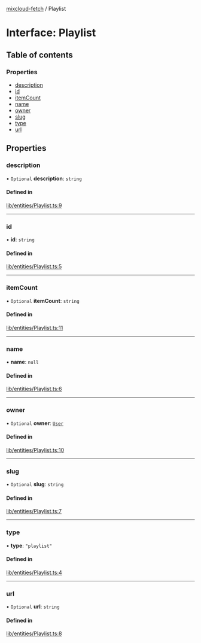[mixcloud-fetch](../README.md) / Playlist

# Interface: Playlist

## Table of contents

### Properties

- [description](Playlist.md#description)
- [id](Playlist.md#id)
- [itemCount](Playlist.md#itemcount)
- [name](Playlist.md#name)
- [owner](Playlist.md#owner)
- [slug](Playlist.md#slug)
- [type](Playlist.md#type)
- [url](Playlist.md#url)

## Properties

### description

• `Optional` **description**: `string`

#### Defined in

[lib/entities/Playlist.ts:9](https://github.com/patrickkfkan/mixcloud-fetch/blob/a2692f0/src/lib/entities/Playlist.ts#L9)

___

### id

• **id**: `string`

#### Defined in

[lib/entities/Playlist.ts:5](https://github.com/patrickkfkan/mixcloud-fetch/blob/a2692f0/src/lib/entities/Playlist.ts#L5)

___

### itemCount

• `Optional` **itemCount**: `string`

#### Defined in

[lib/entities/Playlist.ts:11](https://github.com/patrickkfkan/mixcloud-fetch/blob/a2692f0/src/lib/entities/Playlist.ts#L11)

___

### name

• **name**: ``null``

#### Defined in

[lib/entities/Playlist.ts:6](https://github.com/patrickkfkan/mixcloud-fetch/blob/a2692f0/src/lib/entities/Playlist.ts#L6)

___

### owner

• `Optional` **owner**: [`User`](User.md)

#### Defined in

[lib/entities/Playlist.ts:10](https://github.com/patrickkfkan/mixcloud-fetch/blob/a2692f0/src/lib/entities/Playlist.ts#L10)

___

### slug

• `Optional` **slug**: `string`

#### Defined in

[lib/entities/Playlist.ts:7](https://github.com/patrickkfkan/mixcloud-fetch/blob/a2692f0/src/lib/entities/Playlist.ts#L7)

___

### type

• **type**: ``"playlist"``

#### Defined in

[lib/entities/Playlist.ts:4](https://github.com/patrickkfkan/mixcloud-fetch/blob/a2692f0/src/lib/entities/Playlist.ts#L4)

___

### url

• `Optional` **url**: `string`

#### Defined in

[lib/entities/Playlist.ts:8](https://github.com/patrickkfkan/mixcloud-fetch/blob/a2692f0/src/lib/entities/Playlist.ts#L8)
